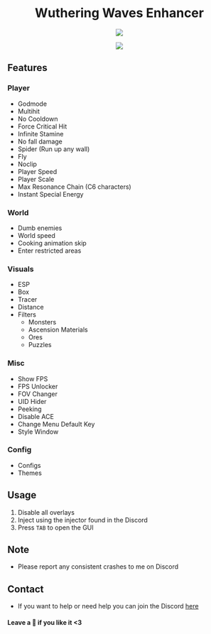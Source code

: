 <h1 align="center">Wuthering Waves Enhancer</h1>

<p align="center">
 <a href="https://discord.gg/PKbutPa4wQ"><img src="https://img.shields.io/discord/1247551674139017267?label=Discord&logo=discord&style=for-the-badge&color=blue"></a>
</p>

<p align="center">
  <img src="WW-SS.png">
</p>

## Features
### Player
- Godmode
- Multihit
- No Cooldown
- Force Critical Hit
- Infinite Stamine
- No fall damage
- Spider (Run up any wall)
- Fly
- Noclip
- Player Speed
- Player Scale
- Max Resonance Chain (C6 characters)
- Instant Special Energy
### World
- Dumb enemies
- World speed
- Cooking animation skip
- Enter restricted areas
### Visuals
- ESP
- Box
- Tracer
- Distance
- Filters
  - Monsters
  - Ascension Materials
  - Ores
  - Puzzles

### Misc
- Show FPS
- FPS Unlocker
- FOV Changer
- UID Hider
- Peeking
- Disable ACE
- Change Menu Default Key
- Style Window

### Config
- Configs
- Themes


## Usage
1. Disable all overlays
2. Inject using the injector found in the Discord
3. Press `TAB` to open the GUI

## Note
- Please report any consistent crashes to me on Discord

## Contact
- If you want to help or need help you can join the Discord [here](https://hellokittyfan48.github.io/)

#### Leave a 🌟 if you like it <3
